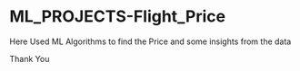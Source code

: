 # ML_PROJECTS-Flight_Price




Here Used ML Algorithms to find the Price and some insights from the data



Thank You
